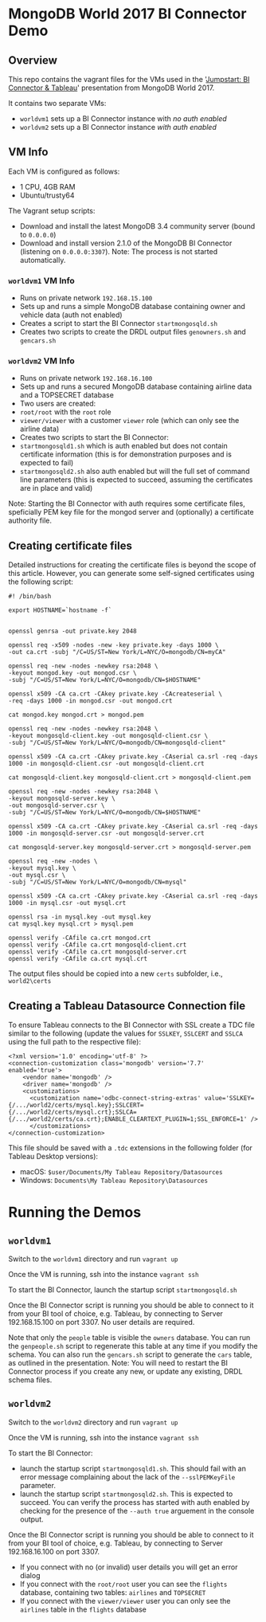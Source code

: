# MongoDB World 2017 BI Connector Demo

## Overview

This repo contains the vagrant files for the VMs used in the '[Jumpstart: BI Connector & Tableau](https://explore.mongodb.com/vidyard-all-players/mongodb-world-presentations-crystal-b-ronan-bohan-vaidy-krishnan-6-20-2017)' presentation from MongoDB World 2017.

It contains two separate VMs:

* `worldvm1` sets up a BI Connector instance with *no auth enabled*
* `worldvm2` sets up a BI Connector instance *with auth enabled*

## VM Info

Each VM is configured as follows:

* 1 CPU, 4GB RAM
* Ubuntu/trusty64

The Vagrant setup scripts:

* Download and install the latest MongoDB 3.4 community server (bound to `0.0.0.0`)
* Download and install version 2.1.0 of the MongoDB BI Connector (listening on `0.0.0.0:3307`). Note: The process is not started automatically.

### `worldvm1` VM Info

* Runs on private network `192.168.15.100`
* Sets up and runs a simple MongoDB database containing owner and vehicle data (auth not enabled)
* Creates a script to start the BI Connector `startmongosqld.sh`
* Creates two scripts to create the DRDL output files `genowners.sh` and `gencars.sh`

### `worldvm2` VM Info

* Runs on private network `192.168.16.100`
* Sets up and runs a secured MongoDB database containing airline data and a TOPSECRET database
* Two users are created:
 * `root/root` with the `root` role
 * `viewer/viewer` with a customer `viewer` role (which can only see the airline data)
* Creates two scripts to start the BI Connector:
 * `startmongosqld1.sh` which is auth enabled but does not contain certificate information (this is for demonstration purposes and is expected to fail)
 * `startmongosqld2.sh` also auth enabled but will the full set of command line parameters (this is expected to succeed, assuming the certificates are in place and valid)

 Note: Starting the BI Connector with auth requires some certificate files, speficially PEM key file for the mongod server and (optionally) a certificate authority file.
 
## Creating certificate files

Detailed instructions for creating the certificate files is beyond the scope of this article. However, you can generate some self-signed certificates using the following script:

```
#! /bin/bash

export HOSTNAME=`hostname -f`


openssl genrsa -out private.key 2048

openssl req -x509 -nodes -new -key private.key -days 1000 \
-out ca.crt -subj "/C=US/ST=New York/L=NYC/O=mongodb/CN=myCA" 

openssl req -new -nodes -newkey rsa:2048 \
-keyout mongod.key -out mongod.csr \
-subj "/C=US/ST=New York/L=NYC/O=mongodb/CN=$HOSTNAME"

openssl x509 -CA ca.crt -CAkey private.key -CAcreateserial \
-req -days 1000 -in mongod.csr -out mongod.crt

cat mongod.key mongod.crt > mongod.pem

openssl req -new -nodes -newkey rsa:2048 \
-keyout mongosqld-client.key -out mongosqld-client.csr \
-subj "/C=US/ST=New York/L=NYC/O=mongodb/CN=mongosqld-client"

openssl x509 -CA ca.crt -CAkey private.key -CAserial ca.srl -req -days 1000 -in mongosqld-client.csr -out mongosqld-client.crt

cat mongosqld-client.key mongosqld-client.crt > mongosqld-client.pem

openssl req -new -nodes -newkey rsa:2048 \
-keyout mongosqld-server.key \
-out mongosqld-server.csr \
-subj "/C=US/ST=New York/L=NYC/O=mongodb/CN=$HOSTNAME"

openssl x509 -CA ca.crt -CAkey private.key -CAserial ca.srl -req -days 1000 -in mongosqld-server.csr -out mongosqld-server.crt

cat mongosqld-server.key mongosqld-server.crt > mongosqld-server.pem

openssl req -new -nodes \
-keyout mysql.key \
-out mysql.csr \
-subj "/C=US/ST=New York/L=NYC/O=mongodb/CN=mysql"

openssl x509 -CA ca.crt -CAkey private.key -CAserial ca.srl -req -days 1000 -in mysql.csr -out mysql.crt

openssl rsa -in mysql.key -out mysql.key
cat mysql.key mysql.crt > mysql.pem

openssl verify -CAfile ca.crt mongod.crt
openssl verify -CAfile ca.crt mongosqld-client.crt
openssl verify -CAfile ca.crt mongosqld-server.crt
openssl verify -CAfile ca.crt mysql.crt
```

The output files should be copied into a new `certs` subfolder, i.e., `world2\certs`

## Creating a Tableau Datasource Connection file

To ensure Tableau connects to the BI Connector with SSL create a TDC file similar to the following (update the values for `SSLKEY`, `SSLCERT` and `SSLCA` using the full path to the respective file): 

```
<?xml version='1.0' encoding='utf-8' ?>
<connection-customization class='mongodb' version='7.7' enabled='true'>
    <vendor name='mongodb' />
    <driver name='mongodb' />
    <customizations>
      <customization name='odbc-connect-string-extras' value='SSLKEY={/.../world2/certs/mysql.key};SSLCERT={/.../world2/certs/mysql.crt};SSLCA={/.../world2/certs/ca.crt};ENABLE_CLEARTEXT_PLUGIN=1;SSL_ENFORCE=1' />
      </customizations>
</connection-customization>
```

This file should be saved with a `.tdc` extensions in the following folder (for Tableau Desktop versions):

* macOS: `$user/Documents/My Tableau Repository/Datasources`
* Windows: `Documents\My Tableau Repository\Datasources`

# Running the Demos

## `worldvm1`

Switch to the `worldvm1` directory and run `vagrant up`

Once the VM is running, ssh into the instance `vagrant ssh`

To start the BI Connector, launch the startup script `startmongosqld.sh`

Once the BI Connector script is running you should be able to connect to it from your BI tool of choice, e.g. Tableau, by connecting to Server 192.168.15.100 on port 3307. No user details are required.

Note that only the `people` table is visible the `owners` database. You can run the `genpeople.sh` script to regenerate this table at any time if you modify the schema. You can also run the `gencars.sh` script to generate the `cars` table, as outlined in the presentation. Note: You will need to restart the BI Connector process if you create any new, or update any existing, DRDL schema files.

## `worldvm2`

Switch to the `worldvm2` directory and run `vagrant up`

Once the VM is running, ssh into the instance `vagrant ssh`

To start the BI Connector:

* launch the startup script `startmongosqld1.sh`. This should fail with an error message complaining about the lack of the `--sslPEMKeyFile` parameter.
* launch the startup script `startmongosqld2.sh`. This is expected to succeed. You can verify the process has started with auth enabled by checking for the presence of the `--auth true` arguement in the console output.

Once the BI Connector script is running you should be able to connect to it from your BI tool of choice, e.g. Tableau, by connecting to Server 192.168.16.100 on port 3307.

* If you connect with no (or invalid) user details you will get an error dialog
* If you connect with the `root/root` user you can see the `flights` database, containing two tables: `airlines` and `TOPSECRET`
* If you connect with the `viewer/viewer` user you can only see the `airlines` table in the `flights` database

